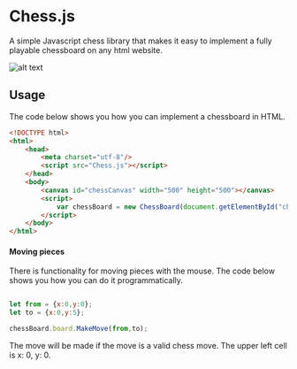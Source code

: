 # Chess.js
A simple Javascript chess library that makes it easy to implement a fully playable chessboard on any html website.

![alt text](https://i.imgur.com/FJZO7kQ.png)

## Usage
The code below shows you how you can implement a chessboard in HTML. 
```html
<!DOCTYPE html>
<html>
    <head>
        <meta charset="utf-8"/>
        <script src="Chess.js"></script>
    </head>
    <body>
        <canvas id="chessCanvas" width="500" height="500"></canvas>
        <script>
            var chessBoard = new ChessBoard(document.getElementById("chessCanvas"));
        </script>
    </body>
</html>
```
#### Moving pieces
There is functionality for moving pieces with the mouse. The code below shows you how you can do it programmatically.
```javascript

let from = {x:0,y:0};
let to = {x:0,y:5};

chessBoard.board.MakeMove(from,to);

```
The move will be made if the move is a valid chess move. The upper left cell is x: 0, y: 0. 
